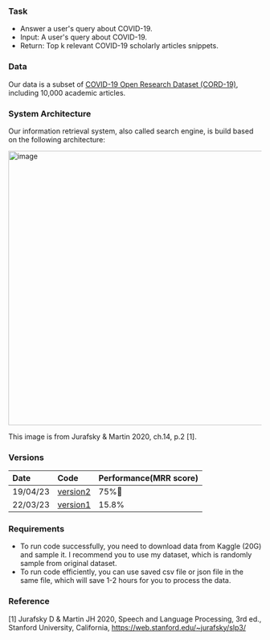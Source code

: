 ### Task
* Answer a user's query about COVID-19.
* Input: A user's query about COVID-19.
* Return: Top k relevant COVID-19 scholarly articles snippets.

### Data
Our data is a subset of [COVID-19 Open Research Dataset (CORD-19)](https://www.kaggle.com/datasets/allen-institute-for-ai/CORD-19-research-challenge), including 10,000 academic articles.

### System Architecture
Our information retrieval system, also called search engine, is build based on the following architecture:

<img width="546" alt="image" src="https://github.com/guolipin/search_engine/assets/134791744/5203944e-5cd1-4d44-a484-335f65b3fe75">  

This image is from Jurafsky & Martin 2020, ch.14, p.2 [1].

### Versions
| Date | Code | Performance(MRR score) |
| :--- | :--- | :---|
|19/04/23|[version2](https://github.com/guolipin/search_engine/blob/main/search_engine_v2.ipynb)|75%🚀|
|22/03/23|[version1](https://github.com/guolipin/search_engine/blob/main/search_engine_v1.ipynb)|15.8%|

### Requirements
* To run code successfully, you need to download data from Kaggle (20G) and sample it. I recommend you to use my dataset, which is randomly sample from original dataset.
* To run code efficiently, you can use saved csv file or json file in the same file, which will save 1-2 hours for you to process the data.

### Reference
[1] Jurafsky D & Martin JH 2020, Speech and Language Processing, 3rd ed., Stanford University, California, <https://web.stanford.edu/~jurafsky/slp3/>
